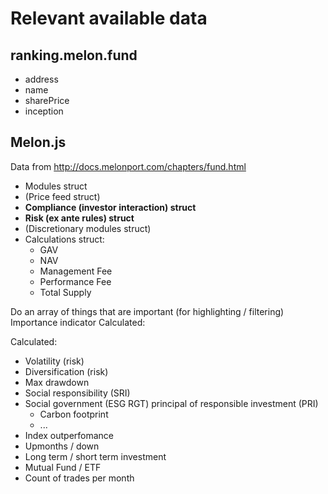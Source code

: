# Relevant available data

## ranking.melon.fund
* address
* name
* sharePrice
* inception

## Melon.js
Data from http://docs.melonport.com/chapters/fund.html

* Modules struct
* (Price feed struct)
* **Compliance (investor interaction) struct**
* **Risk (ex ante rules) struct**
* (Discretionary modules struct)
* Calculations struct:
    * GAV
    * NAV
    * Management Fee
    * Performance Fee
    * Total Supply


Do an array of things that are important (for highlighting / filtering)
Importance indicator
Calculated:

Calculated:
* Volatility (risk)
* Diversification (risk)
* Max drawdown
* Social responsibility (SRI)
* Social government (ESG RGT) principal of responsible investment (PRI)
    * Carbon footprint
    * ...
* Index outperfomance
* Upmonths / down
* Long term / short term investment
* Mutual Fund / ETF
* Count of trades per month